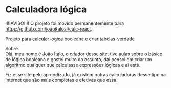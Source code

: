 # Calculadora lógica
!!!!AVISO!!!!
O projeto foi movido permanentemente para https://github.com/joaoitaloal/calc-react.

 Projeto para calcular lógica booleana e criar tabelas-verdade 

Sobre <br>
Olá, meu nome é João Ítalo, o criador desse site, tive aulas sobre o básico de lógica booleana e gostei muito do assunto, daí pensei em criar um algoritmo qualquer que calculasse expressões lógicas e ai está.

Fiz esse site pelo aprendizado, já existem outras calculadoras desse tipo na internet que são mais completas e efetivas que essa.
